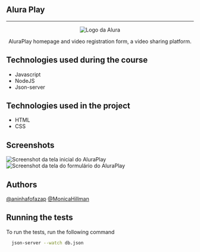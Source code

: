 ## Alura Play
<hr>
<p align="center"> <img src="https://github.com/MonicaHillman/aluraplay-requisicoes/blob/main/img/logo.png" alt="Logo da Alura"> </p>
<p align="center">AluraPlay homepage and video registration form, a video sharing platform.</p>

## Technologies used during the course
* Javascript
* NodeJS
* Json-server

## Technologies used in the project
* HTML
* CSS

## Screenshots
![Screenshot da tela inicial do AluraPlay](https://imgur.com/aymxEsh.png)
![Screenshot da tela do formulário do AluraPlay](https://imgur.com/ShNADf2.png)


## Authors 
[@aninhafofazap](https://github.com/aninhafofazap)
[@MonicaHillman](https://github.com/MonicaHillman)


## Running the tests

To run the tests, run the following command

```bash
  json-server --watch db.json
```